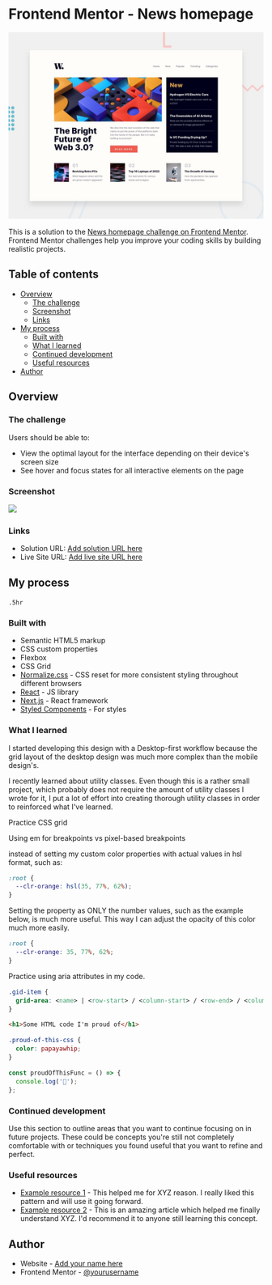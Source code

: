 # Frontend Mentor - News homepage

![Design preview for the News homepage coding challenge](./design/desktop-preview.jpg)

This is a solution to the [News homepage challenge on Frontend Mentor](https://www.frontendmentor.io/challenges/news-homepage-H6SWTa1MFl). Frontend Mentor challenges help you improve your coding skills by building realistic projects.

## Table of contents

- [Overview](#overview)
  - [The challenge](#the-challenge)
  - [Screenshot](#screenshot)
  - [Links](#links)
- [My process](#my-process)
  - [Built with](#built-with)
  - [What I learned](#what-i-learned)
  - [Continued development](#continued-development)
  - [Useful resources](#useful-resources)
- [Author](#author)

## Overview

### The challenge

Users should be able to:

- View the optimal layout for the interface depending on their device's screen size
- See hover and focus states for all interactive elements on the page

### Screenshot

![](./screenshot.jpg)

### Links

- Solution URL: [Add solution URL here](https://your-solution-url.com)
- Live Site URL: [Add live site URL here](https://your-live-site-url.com)

## My process

`.5hr`

### Built with

- Semantic HTML5 markup
- CSS custom properties
- Flexbox
- CSS Grid
- [Normalize.css](https://necolas.github.io/normalize.css/) - CSS reset for more consistent styling throughout different browsers
- [React](https://reactjs.org/) - JS library
- [Next.js](https://nextjs.org/) - React framework
- [Styled Components](https://styled-components.com/) - For styles

### What I learned

I started developing this design with a Desktop-first workflow because the grid layout of the desktop design was much more complex than the mobile design's.

I recently learned about utility classes. Even though this is a rather small project, which probably does not require the amount of utility classes I wrote for it, I put a lot of effort into creating thorough utility classes in order to reinforced what I've learned.

Practice CSS grid

Using em for breakpoints vs pixel-based breakpoints

instead of setting my custom color properties with actual values in hsl format, such as:

```css
:root {
  --clr-orange: hsl(35, 77%, 62%);
}
```

Setting the property as ONLY the number values, such as the example below, is much more useful. This way I can adjust the opacity of this color much more easily.

```css
:root {
  --clr-orange: 35, 77%, 62%;
}
```

Practice using aria attributes in my code.

```css
.gid-item {
  grid-area: <name> | <row-start> / <column-start> / <row-end> / <column-end>;
}
```

```html
<h1>Some HTML code I'm proud of</h1>
```

```css
.proud-of-this-css {
  color: papayawhip;
}
```

```js
const proudOfThisFunc = () => {
  console.log('🎉');
};
```

### Continued development

Use this section to outline areas that you want to continue focusing on in future projects. These could be concepts you're still not completely comfortable with or techniques you found useful that you want to refine and perfect.

### Useful resources

- [Example resource 1](https://www.example.com) - This helped me for XYZ reason. I really liked this pattern and will use it going forward.
- [Example resource 2](https://www.example.com) - This is an amazing article which helped me finally understand XYZ. I'd recommend it to anyone still learning this concept.

## Author

- Website - [Add your name here](https://www.your-site.com)
- Frontend Mentor - [@yourusername](https://www.frontendmentor.io/profile/yourusername)

